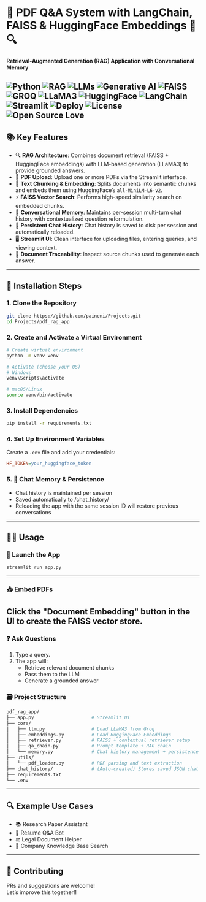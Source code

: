 # 📄 PDF Q&A System with LangChain, FAISS & HuggingFace Embeddings 🤖🔍  
**Retrieval-Augmented Generation (RAG) Application with Conversational Memory**

![Python](https://img.shields.io/badge/Python-3.8%2B-blue)
![RAG](https://img.shields.io/badge/RAG-Retrieval%20Augmented%20Generation-blueviolet)
![LLMs](https://img.shields.io/badge/LLMs-Large%20Language%20Models-critical)
![Generative AI](https://img.shields.io/badge/AI-Generative%20AI-lightgrey)
![FAISS](https://img.shields.io/badge/Vector%20DB-FAISS-blue)
![GROQ](https://img.shields.io/badge/LLM%20Provider-GROQ-orange)
![LLaMA3](https://img.shields.io/badge/Model-LLaMA3-red)
![HuggingFace](https://img.shields.io/badge/Embeddings-HuggingFace-yellow)
![LangChain](https://img.shields.io/badge/Framework-LangChain-9cf)
![Streamlit](https://img.shields.io/badge/UI-Streamlit-brightgreen)
![Deploy](https://img.shields.io/badge/Deployment-Streamlit%20Cloud%20or%20Spaces-success)
![License](https://img.shields.io/badge/License-MIT-green)
![Open Source Love](https://img.shields.io/badge/%E2%9D%A4%EF%B8%8F-Open%20Source-pink)
---

## 📚 Key Features

- 🔍 **RAG Architecture**: Combines document retrieval (FAISS + HuggingFace embeddings) with LLM-based generation (LLaMA3) to provide grounded answers.
- 📄 **PDF Upload**: Upload one or more PDFs via the Streamlit interface.
- 🧩 **Text Chunking & Embedding**: Splits documents into semantic chunks and embeds them using HuggingFace’s `all-MiniLM-L6-v2`.
- ⚡ **FAISS Vector Search**: Performs high-speed similarity search on embedded chunks.
- 🧠 **Conversational Memory**: Maintains per-session multi-turn chat history with contextualized question reformulation.
- 💾 **Persistent Chat History**: Chat history is saved to disk per session and automatically reloaded.
- 🖥️ **Streamlit UI**: Clean interface for uploading files, entering queries, and viewing context.
- 📎 **Document Traceability**: Inspect source chunks used to generate each answer.
---

## 🔧 Installation Steps

### 1. Clone the Repository
```bash
git clone https://github.com/paineni/Projects.git
cd Projects/pdf_rag_app
```

### 2. Create and Activate a Virtual Environment
```bash
# Create virtual environment
python -m venv venv

# Activate (choose your OS)
# Windows
venv\Scripts\activate

# macOS/Linux
source venv/bin/activate
```

### 3. Install Dependencies
```bash
pip install -r requirements.txt
```

### 4. Set Up Environment Variables
Create a `.env` file and add your credentials:
```ini
HF_TOKEN=your_huggingface_token
```

### 5. 💾 Chat Memory & Persistence
- Chat history is maintained per session
- Saved automatically to /chat_history/
- Reloading the app with the same session ID will restore previous conversations
---

## 🧑‍💻 Usage

### 🚀 Launch the App
```bash
streamlit run app.py
```
---
### 📥 Embed PDFs
Click the **"Document Embedding"** button in the UI to create the FAISS vector store.
---
### ❓ Ask Questions
1. Type a query.
2. The app will:
   - Retrieve relevant document chunks
   - Pass them to the LLM
   - Generate a grounded answer

### 🗃️ Project Structure
```bash
pdf_rag_app/
├── app.py                     # Streamlit UI
├── core/
│   ├── llm.py                 # Load LLaMA3 from Groq
│   ├── embeddings.py          # Load HuggingFace Embeddings
│   ├── retriever.py           # FAISS + contextual retriever setup
│   ├── qa_chain.py            # Prompt template + RAG chain
│   └── memory.py              # Chat history management + persistence
├── utils/
│   └── pdf_loader.py          # PDF parsing and text extraction
├── chat_history/              # (Auto-created) Stores saved JSON chat logs
├── requirements.txt
└── .env
```
---

## 🔍 Example Use Cases

- 📚 Research Paper Assistant  
- 📄 Resume Q&A Bot  
- ⚖️ Legal Document Helper  
- 🏢 Company Knowledge Base Search  

---

## 🤝 Contributing

PRs and suggestions are welcome!  
Let’s improve this together!!

